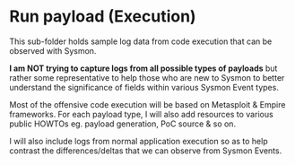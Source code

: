 # Run payload (Execution)
This sub-folder holds sample log data from code execution that can be observed with Sysmon. 

**I am NOT trying to capture logs from all possible types of payloads** but rather some representative to help those who are new to Sysmon to better understand the significance of fields within various Sysmon Event types. 

Most of the offensive code execution will be based on Metasploit & Empire frameworks. For each payload type, I will also add resources to various public HOWTOs eg. payload generation, PoC source & so on.

I will also include logs from normal application execution so as to help contrast the differences/deltas that we can observe from Sysmon Events. 